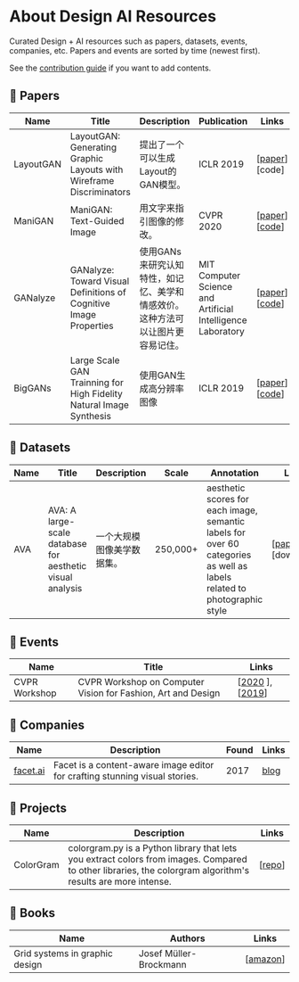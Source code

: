 # About Design AI Resources

Curated Design + AI resources such as papers, datasets, events, companies, etc. Papers and events are sorted by time (newest first). 

See the [contribution guide](contribute-guide.md) if you want to add contents.

## 📃 Papers

| Name | Title | Description | Publication | Links |  
| --- | --- | --- | --- | --- |  
| LayoutGAN | LayoutGAN: Generating Graphic Layouts with Wireframe Discriminators | 提出了一个可以生成Layout的GAN模型。 | ICLR 2019 |  [[paper](https://arxiv.org/pdf/1901.06767.pdf)] [code] |  
| ManiGAN | ManiGAN: Text-Guided Image | 用文字来指引图像的修改。 | CVPR 2020 |  [[paper](https://arxiv.org/abs/1912.06203)] [[code](https://github.com/mrlibw/ManiGAN)]|  
| GANalyze | GANalyze: Toward Visual Definitions of Cognitive Image Properties | 使用GANs来研究认知特性，如记忆、美学和情感效价。这种方法可以让图片更容易记住。 | MIT Computer Science and Artificial Intelligence Laboratory |  [[paper](http://ganalyze.csail.mit.edu/)] [[code](https://github.com/LoreGoetschalckx/GANalyze)]|  
| BigGANs | Large Scale GAN Trainning for High Fidelity Natural Image Synthesis  | 使用GAN生成高分辨率图像 | ICLR 2019 |  [[paper](https://arxiv.org/pdf/1809.11096.pdf)] [[code](https://artbreeder.com/browse)]|  

## 🎯 Datasets

| Name | Title | Description | Scale | Annotation | Links |  
| --- | --- | --- | --- | --- | --- |  
| AVA | AVA: A large-scale database for aesthetic visual analysis | 一个大规模图像美学数据集。 | 250,000+ | aesthetic scores for each image, semantic labels for over 60 categories as well as labels related to photographic style |  [[paper](http://refbase.cvc.uab.es/files/MMP2012a.pdf)] [download] |  

## 🎈 Events

| Name | Title | Links |
| --- | --- | --- | 
| CVPR Workshop | CVPR Workshop on Computer Vision for Fashion, Art and Design | [[2020](https://sites.google.com/view/cvcreative2020) ], [[2019](TBA)]| 

## 🏢 Companies

| Name | Description | Found | Links |
| --- | --- | --- | --- |
| [facet.ai](https://facet.ai/) | Facet is a content-aware image editor for crafting stunning visual stories. | 2017 | [blog](https://medium.com/facet-ai) |

## 📂 Projects

| Name | Description | Links | 
| --- | --- | --- |  
| ColorGram | colorgram.py is a Python library that lets you extract colors from images. Compared to other libraries, the colorgram algorithm's results are more intense. |  [[repo](https://github.com/obskyr/colorgram.py)] |  


## :orange_book: Books

| Name | Authors | Links | 
| --- | --- | --- |  
| Grid systems in graphic design | Josef Müller-Brockmann |  [[amazon](https://www.amazon.com/Grid-systems-graphic-design-communication/dp/3721201450)] |  
